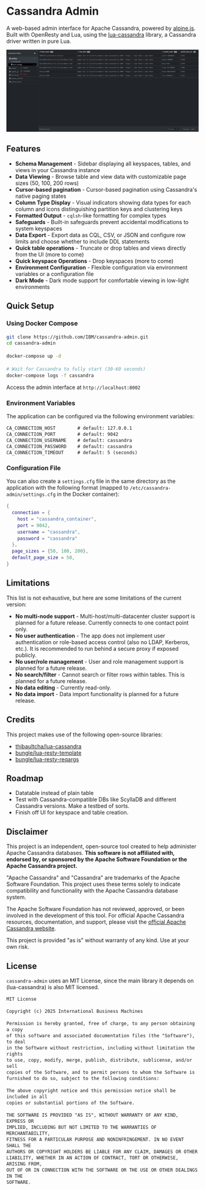 # Cassandra Admin

A web-based admin interface for Apache Cassandra, powered by [alpine.js](https://github.com/alpinejs/alpine). Built with OpenResty and Lua, using the [lua-cassandra](https://github.com/thibaultcha/lua-cassandra) library, a Cassandra driver written in pure Lua.

![screenshot](/docs/screenshot.jpeg)

## Features

- **Schema Management** - Sidebar displaying all keyspaces, tables, and views in your Cassandra instance
- **Data Viewing** - Browse table and view data with customizable page sizes (50, 100, 200 rows)
- **Cursor-based pagination** - Cursor-based pagination using Cassandra's native paging states
- **Column Type Display** - Visual indicators showing data types for each column and icons distinguishing partition keys and clustering keys
- **Formatted Output** - `cqlsh`-like formatting for complex types
- **Safeguards** - Built-in safeguards prevent accidental modifications to system keyspaces
- **Data Export** - Export data as CQL, CSV, or JSON and configure row limits and choose whether to include DDL statements
- **Quick table operations** - Truncate or drop tables and views directly from the UI (more to come)
- **Quick keyspace Operations** - Drop keyspaces (more to come)
- **Environment Configuration** - Flexible configuration via environment variables or a configuration file
- **Dark Mode** - Dark mode support for comfortable viewing in low-light environments

## Quick Setup

### Using Docker Compose

```bash
git clone https://github.com/IBM/cassandra-admin.git
cd cassandra-admin

docker-compose up -d

# Wait for Cassandra to fully start (30-60 seconds)
docker-compose logs -f cassandra
```

Access the admin interface at `http://localhost:8002`

### Environment Variables

The application can be configured via the following environment variables:
```
CA_CONNECTION_HOST        # default: 127.0.0.1
CA_CONNECTION_PORT        # default: 9042
CA_CONNECTION_USERNAME    # default: cassandra
CA_CONNECTION_PASSWORD    # default: cassandra
CA_CONNECTION_TIMEOUT     # default: 5 (seconds)
```

### Configuration File
You can also create a `settings.cfg` file in the same directory as the application with the following format (mapped to `/etc/cassandra-admin/settings.cfg` in the Docker container):

```lua
{
  connection = {
    host = "cassandra_container",
    port = 9042,
    username = "cassandra",
    password = "cassandra"
  },
  page_sizes = {50, 100, 200},
  default_page_size = 50,
}
```

## Limitations
This list is not exhaustive, but here are some limitations of the current version:

- **No multi-node support** - Multi-host/multi-datacenter cluster support is planned for a future release. Currently connects to one contact point only.
- **No user authentication** - The app does not implement user authentication or role-based access control (also no LDAP, Kerberos, etc.). It is recommended to run behind a secure proxy if exposed publicly.
- **No user/role management** - User and role management support is planned for a future release.
- **No search/filter** - Cannot search or filter rows within tables. This is planned for a future release.
- **No data editing** - Currently read-only.
- **No data import** - Data import functionality is planned for a future release.

## Credits
This project makes use of the following open-source libraries:

- [thibaultcha/lua-cassandra](https://github.com/thibaultcha/lua-cassandra)
- [bungle/lua-resty-template](https://github.com/bungle/lua-resty-template)
- [bungle/lua-resty-reqargs](https://github.com/bungle/lua-resty-reqargs)

## Roadmap

* Datatable instead of plain table
* Test with Cassandra-compatible DBs like ScyllaDB and different Cassandra versions. Make a testbed of sorts.
* Finish off UI for keyspace and table creation.

## Disclaimer

This project is an independent, open-source tool created to help administer Apache Cassandra databases. **This software is not affiliated with, endorsed by, or sponsored by the Apache Software Foundation or the Apache Cassandra project.**

"Apache Cassandra" and "Cassandra" are trademarks of the Apache Software Foundation. This project uses these terms solely to indicate compatibility and functionality with the Apache Cassandra database system.

The Apache Software Foundation has not reviewed, approved, or been involved in the development of this tool. For official Apache Cassandra resources, documentation, and support, please visit the [official Apache Cassandra website](https://cassandra.apache.org/).

This project is provided "as is" without warranty of any kind. Use at your own risk.

## License

`cassandra-admin` uses an MIT License, since the main library it depends on (lua-cassandra) is also MIT licensed.

```
MIT License

Copyright (c) 2025 International Business Machines

Permission is hereby granted, free of charge, to any person obtaining a copy
of this software and associated documentation files (the "Software"), to deal
in the Software without restriction, including without limitation the rights
to use, copy, modify, merge, publish, distribute, sublicense, and/or sell
copies of the Software, and to permit persons to whom the Software is
furnished to do so, subject to the following conditions:

The above copyright notice and this permission notice shall be included in all
copies or substantial portions of the Software.

THE SOFTWARE IS PROVIDED "AS IS", WITHOUT WARRANTY OF ANY KIND, EXPRESS OR
IMPLIED, INCLUDING BUT NOT LIMITED TO THE WARRANTIES OF MERCHANTABILITY,
FITNESS FOR A PARTICULAR PURPOSE AND NONINFRINGEMENT. IN NO EVENT SHALL THE
AUTHORS OR COPYRIGHT HOLDERS BE LIABLE FOR ANY CLAIM, DAMAGES OR OTHER
LIABILITY, WHETHER IN AN ACTION OF CONTRACT, TORT OR OTHERWISE, ARISING FROM,
OUT OF OR IN CONNECTION WITH THE SOFTWARE OR THE USE OR OTHER DEALINGS IN THE
SOFTWARE.

```
